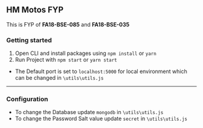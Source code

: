 ## HM Motos FYP

This is FYP of **FA18-BSE-085** and **FA18-BSE-035**

### Getting started

1. Open CLI and install packages using `npm install` or `yarn`
2. Run Project with `npm start` or `yarn start`

- The Default port is set to `localhost:5000` for local environment which can be changed in `\utils\utils.js`

---

### Configuration

- To change the Database update `mongodb` in `\utils\utils.js`
- To change the Password Salt value update `secret` in `\utils\utils.js`
